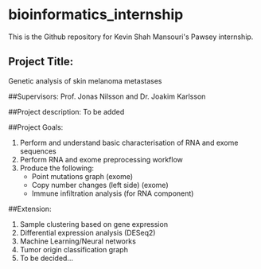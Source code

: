 # bioinformatics_internship
This is the Github repository for Kevin Shah Mansouri's Pawsey internship.

## Project Title:
Genetic analysis of skin melanoma metastases

##Supervisors:
Prof. Jonas Nilsson and Dr. Joakim Karlsson

##Project description:
To be added

##Project Goals:
1. Perform and understand basic characterisation of RNA and exome sequences
2. Perform RNA and exome preprocessing workflow
3. Produce the following:
    - Point mutations graph (exome)
    - Copy number changes (left side) (exome)
    - Immune infiltration analysis (for RNA component)


##Extension:
1. Sample clustering based on gene expression
2. Differential expression analysis (DESeq2)
3. Machine Learning/Neural networks
4. Tumor origin classification graph
5. To be decided...



